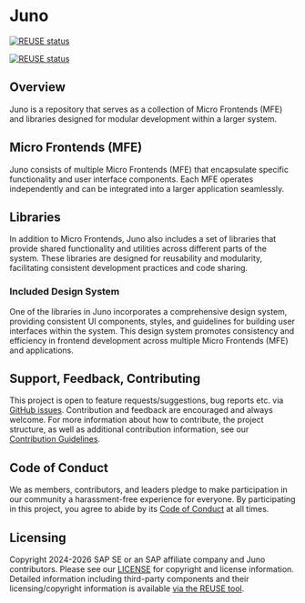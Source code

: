 # Juno

[![REUSE status](https://api.reuse.software/badge/github.com/cloudoperators/juno)](https://api.reuse.software/info/github.com/cloudoperators/juno)

[![REUSE status](https://api.reuse.software/badge/github.com/cloudoperators/greenhouse)](https://api.reuse.software/info/github.com/cloudoperators/greenhouse)

## Overview

Juno is a repository that serves as a collection of Micro Frontends (MFE) and libraries designed for modular development within a larger system.

## Micro Frontends (MFE)

Juno consists of multiple Micro Frontends (MFE) that encapsulate specific functionality and user interface components. Each MFE operates independently and can be integrated into a larger application seamlessly.

## Libraries

In addition to Micro Frontends, Juno also includes a set of libraries that provide shared functionality and utilities across different parts of the system. These libraries are designed for reusability and modularity, facilitating consistent development practices and code sharing.

### Included Design System

One of the libraries in Juno incorporates a comprehensive design system, providing consistent UI components, styles, and guidelines for building user interfaces within the system. This design system promotes consistency and efficiency in frontend development across multiple Micro Frontends (MFE) and applications.

## Support, Feedback, Contributing

This project is open to feature requests/suggestions, bug reports etc. via [GitHub issues](https://github.com/cloudoperators/juno/issues). Contribution and feedback are encouraged and always welcome. For more information about how to contribute, the project structure, as well as additional contribution information, see our [Contribution Guidelines](CONTRIBUTING.md).

## Code of Conduct

We as members, contributors, and leaders pledge to make participation in our community a harassment-free experience for everyone. By participating in this project, you agree to abide by its [Code of Conduct](https://github.com/SAP/.github/blob/main/CODE_OF_CONDUCT.md) at all times.

## Licensing

Copyright 2024-2026 SAP SE or an SAP affiliate company and Juno contributors. Please see our [LICENSE](LICENSE) for copyright and license information. Detailed information including third-party components and their licensing/copyright information is available [via the REUSE tool](https://api.reuse.software/info/github.com/cloudoperators/juno).
